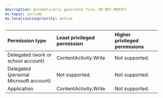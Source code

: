 ```yaml
---
description: Automatically generated file. DO NOT MODIFY
ms.topic: include
ms.localizationpriority: medium
---
```


|Permission type|Least privileged permission|Higher privileged permissions|
|:---|:---|:---|
|Delegated (work or school account)|ContentActivity.Write|Not supported.|
|Delegated (personal Microsoft account)|Not supported.|Not supported.|
|Application|ContentActivity.Write|Not supported.|

